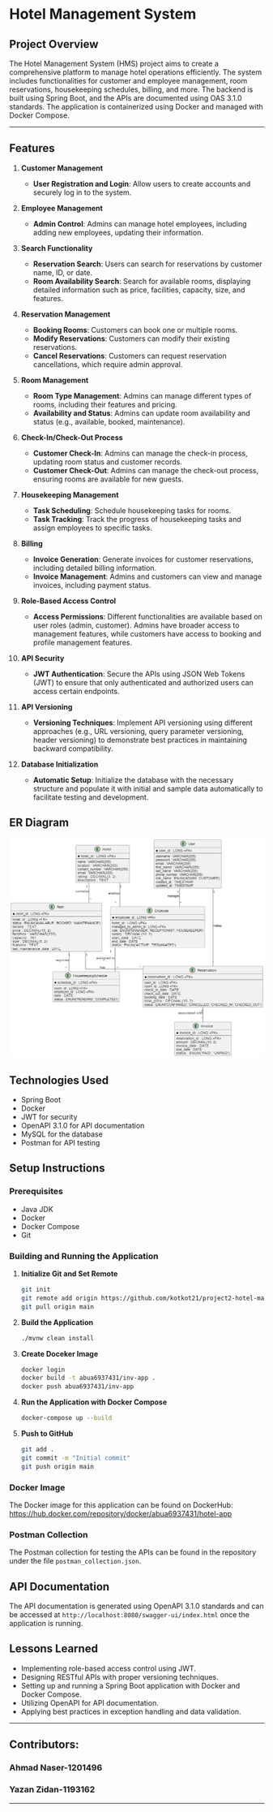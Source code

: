 # Hotel Management System



## Project Overview
The Hotel Management System (HMS) project aims to create a comprehensive platform to manage hotel operations efficiently. The system includes functionalities for customer and employee management, room reservations, housekeeping schedules, billing, and more. The backend is built using Spring Boot, and the APIs are documented using OAS 3.1.0 standards. The application is containerized using Docker and managed with Docker Compose.

---

## Features

1. **Customer Management**
    - **User Registration and Login**: Allow users to create accounts and securely log in to the system.

2. **Employee Management**
    - **Admin Control**: Admins can manage hotel employees, including adding new employees, updating their information.
   
3. **Search Functionality**
    - **Reservation Search**: Users can search for reservations by customer name, ID, or date.
    - **Room Availability Search**: Search for available rooms, displaying detailed information such as price, facilities, capacity, size, and features.

4. **Reservation Management**
    - **Booking Rooms**: Customers can book one or multiple rooms.
    - **Modify Reservations**: Customers can modify their existing reservations.
    - **Cancel Reservations**: Customers can request reservation cancellations, which require admin approval.

5. **Room Management**
    - **Room Type Management**: Admins can manage different types of rooms, including their features and pricing.
    - **Availability and Status**: Admins can update room availability and status (e.g., available, booked, maintenance).

6. **Check-In/Check-Out Process**
    - **Customer Check-In**: Admins can manage the check-in process, updating room status and customer records.
    - **Customer Check-Out**: Admins can manage the check-out process, ensuring rooms are available for new guests.

7. **Housekeeping Management**
    - **Task Scheduling**: Schedule housekeeping tasks for rooms.
    - **Task Tracking**: Track the progress of housekeeping tasks and assign employees to specific tasks.

8. **Billing**
    - **Invoice Generation**: Generate invoices for customer reservations, including detailed billing information.
    - **Invoice Management**: Admins and customers can view and manage invoices, including payment status.

9. **Role-Based Access Control**
    - **Access Permissions**: Different functionalities are available based on user roles (admin, customer). Admins have broader access to management features, while customers have access to booking and profile management features.

10. **API Security**
    - **JWT Authentication**: Secure the APIs using JSON Web Tokens (JWT) to ensure that only authenticated and authorized users can access certain endpoints.

11. **API Versioning**
    - **Versioning Techniques**: Implement API versioning using different approaches (e.g., URL versioning, query parameter versioning, header versioning) to demonstrate best practices in maintaining backward compatibility.

12. **Database Initialization**
    - **Automatic Setup**: Initialize the database with the necessary structure and populate it with initial and sample data automatically to facilitate testing and development.


## ER Diagram
![img.png](img.png)


## Technologies Used

- Spring Boot
- Docker
- JWT for security
- OpenAPI 3.1.0 for API documentation
- MySQL for the database
- Postman for API testing

## Setup Instructions

### Prerequisites

- Java JDK
- Docker
- Docker Compose
- Git

### Building and Running the Application

1. **Initialize Git and Set Remote**

    ```bash
    git init
    git remote add origin https://github.com/kotkot21/project2-hotel-management-system.git
    git pull origin main
    ```
2. **Build the Application**

    ```bash
    ./mvnw clean install
    ```
4. **Create Doceker Image**

    ```bash
   docker login
   docker build -t abua6937431/inv-app .
   docker push abua6937431/inv-app
    ```

5. **Run the Application with Docker Compose**

    ```bash
    docker-compose up --build
    ```

6. **Push to GitHub**

    ```bash
    git add .
    git commit -m "Initial commit"
    git push origin main
    ```

### Docker Image

The Docker image for this application can be found on DockerHub: https://hub.docker.com/repository/docker/abua6937431/hotel-app

### Postman Collection

The Postman collection for testing the APIs can be found in the repository under the file `postman_collection.json`.

## API Documentation

The API documentation is generated using OpenAPI 3.1.0 standards and can be accessed at `http://localhost:8080/swagger-ui/index.html` once the application is running.

## Lessons Learned

- Implementing role-based access control using JWT.
- Designing RESTful APIs with proper versioning techniques.
- Setting up and running a Spring Boot application with Docker and Docker Compose.
- Utilizing OpenAPI for API documentation.
- Applying best practices in exception handling and data validation.

---

## Contributors:

### Ahmad Naser-1201496
### Yazan Zidan-1193162

---
